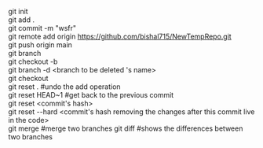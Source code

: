 git init
<br>
git add .
<br>
git commit -m "wsfr"
<br>
git remote add origin https://github.com/bishal715/NewTempRepo.git
<br>
git push origin main
<br>
git branch
<br>
git checkout -b <new branch name>
<br>
git branch -d <branch to be deleted 's name>
<br>
git checkout <jump to another branch name>
<br>
git reset . #undo the add operation
<br>
git reset HEAD~1 #get back to the previous commit
<br>
git reset <commit's hash>
<br>
git reset --hard <commit's hash removing the changes after this commit live in the code>
<br>
git merge <branch name> #merge two branches
git diff <branch name> #shows the differences between two branches
